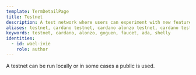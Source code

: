 ```yaml
---
template: TermDetailPage
title: Testnet
description: A test network where users can experiment with new features and code and provide their feedback before a live mainnet launch.
aliases: testnet, cardano testnet, cardano alonzo testnet, cardano testnet explorer​, cardano incentivized testnet​, cardano shelley testnet​, shelley testnet staking calculator​, shelly testnet​, cardano faucet​, cardano website​, cardano testnet faucet​
keywords: testnet, cardano, alonzo, goguen, faucet, ada, shelly
identities:
  - id: wael-ivie
    role: author
---
```


A testnet can be run locally or in some cases a public is used.

